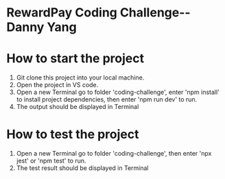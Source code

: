 # RewardPay Coding Challenge--Danny Yang

# How to start the project

1. Git clone this project into your local machine.
2. Open the project in VS code.
3. Open a new Terminal go to folder 'coding-challenge', enter 'npm install' to install project dependencies, then enter 'npm run dev' to run.
4. The output should be displayed in Terminal


# How to test the project

1. Open a new Terminal go to folder 'coding-challenge', then enter 'npx jest' or 'npm test' to run.
2. The test result should be displayed in Terminal
